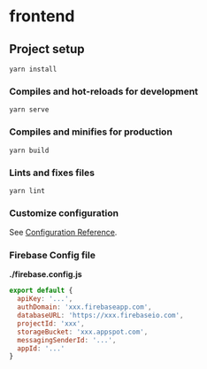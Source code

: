 # frontend

## Project setup
```
yarn install
```

### Compiles and hot-reloads for development
```
yarn serve
```

### Compiles and minifies for production
```
yarn build
```

### Lints and fixes files
```
yarn lint
```

### Customize configuration
See [Configuration Reference](https://cli.vuejs.org/config/).


### Firebase Config file
**./firebase.config.js**
```js
export default {
  apiKey: '...',
  authDomain: 'xxx.firebaseapp.com',
  databaseURL: 'https://xxx.firebaseio.com',
  projectId: 'xxx',
  storageBucket: 'xxx.appspot.com',
  messagingSenderId: '...',
  appId: '...'
}
```